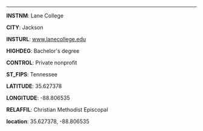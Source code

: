 
---
**INSTNM**: Lane College

**CITY**: Jackson

**INSTURL**: www.lanecollege.edu

**HIGHDEG**: Bachelor's degree

**CONTROL**: Private nonprofit

**ST_FIPS**: Tennessee

**LATITUDE**: 35.627378

**LONGITUDE**: -88.806535

**RELAFFIL**: Christian Methodist Episcopal

**location**: 35.627378, -88.806535
